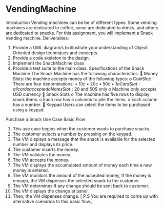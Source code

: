 # VendingMachine
Introduction
Vending machines can be be of different types. Some vending machines are dedicated to coffee,
some are dedicated to drinks, and others are dedicated to snacks. For this assignment, you will
implement a Snack Vending machine.
Deliverables:
1. Provide a UML diagram/s to illustrate your understanding of Object Oriented design
techniques and concepts.
2. Provide a code skeleton to the design.
3. Implement the SnackMachine class
4. Provide a test suite to the main class.
Specifications of the Snack Machine
The Snack Machine has the following characteristics:
 Money Slots: the machine accepts money of the following types:
o CoinSlot: There are four denominations: • 10c • 20c • 50c • $1
o CardSlot : all cards accepted
o Notes Slot :20$ and 50$ only
o Machine only accepts USD currency
 Snack Slots
o The machine has five rows to display snack items.
o Each row has 5 columns to pile the items.
o Each column has a number.
 Keypad
Users can select the items to be purchased using a keypad.

Purchase a Snack Use Case
Basic Flow
1. This use case begins when the customer wants to purchase snacks.
2. The customer selects a number by pressing on the keypad.
3. The VM displays a message that the snack is available for the selected number and
displays its price.
4. The customer inserts the money.
5. The VM validates the money.
6. The VM accepts the money.
7. The VM displays the accumulated amount of money each time a new money is entered.
8. The VM monitors the amount of the accepted money, If the money is enough, the VM
dispenses the selected snack to the customer.
9. The VM determines if any change should be sent back to customer.
10. The VM displays the change at panel.
11. Then, the VM dispenses change.
[ P.S You are required to come up with alternative scenarios to this basic flow.]
